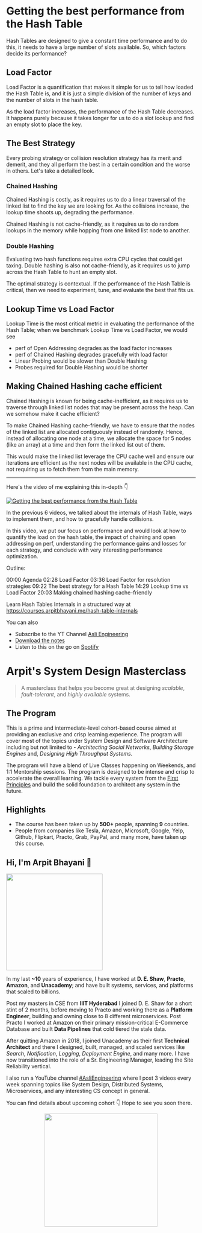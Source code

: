 Getting the best performance from the Hash Table
===


Hash Tables are designed to give a constant time performance and to do this, it needs to have a large number of slots available. So, which factors decide its performance?

## Load Factor

Load Factor is a quantification that makes it simple for us to tell how loaded the Hash Table is, and it is just a simple division of the number of keys and the number of slots in the hash table.

As the load factor increases, the performance of the Hash Table decreases. It happens purely because it takes longer for us to do a slot lookup and find an empty slot to place the key.

## The Best Strategy

Every probing strategy or collision resolution strategy has its merit and demerit, and they all perform the best in a certain condition and the worse in others. Let's take a detailed look.

### Chained Hashing

Chained Hashing is costly, as it requires us to do a linear traversal of the linked list to find the key we are looking for. As the collisions increase, the lookup time shoots up, degrading the performance.

Chained Hashing is not cache-friendly, as it requires us to do random lookups in the memory while hopping from one linked list node to another.

### Double Hashing

Evaluating two hash functions requires extra CPU cycles that could get taxing. Double hashing is also not cache-friendly, as it requires us to jump across the Hash Table to hunt an empty slot.

The optimal strategy is contextual. If the performance of the Hash Table is critical, then we need to experiment, tune, and evaluate the best that fits us.

## Lookup Time vs Load Factor

Lookup Time is the most critical metric in evaluating the performance of the Hash Table; when we benchmark Lookup Time vs Load Factor, we would see

- perf of Open Addressing degrades as the load factor increases
- perf of Chained Hashing degrades gracefully with load factor
- Linear Probing would be slower than Double Hashing
- Probes required for Double Hashing would be shorter

## Making Chained Hashing cache efficient

Chained Hashing is known for being cache-inefficient, as it requires us to traverse through linked list nodes that may be present across the heap. Can we somehow make it cache efficient?

To make Chained Hashing cache-friendly, we have to ensure that the nodes of the linked list are allocated contiguously instead of randomly. Hence, instead of allocating one node at a time, we allocate the space for 5 nodes (like an array) at a time and then form the linked list out of them.

This would make the linked list leverage the CPU cache well and ensure our iterations are efficient as the next nodes will be available in the CPU cache, not requiring us to fetch them from the main memory.
<hr />


<p>Here's the video of me explaining this in-depth 👇‍</p>

[![Getting the best performance from the Hash Table](https://i.ytimg.com/vi/oD2yaTtu69w/mqdefault.jpg)](https://www.youtube.com/watch?v=oD2yaTtu69w)

In the previous 6 videos, we talked about the internals of Hash Table, ways to implement them, and how to gracefully handle collisions.

In this video, we put our focus on performance and would look at how to quantify the load on the hash table, the impact of chaining and open addressing on perf, understanding the performance gains and losses for each strategy, and conclude with very interesting performance optimization.

Outline:

00:00 Agenda
02:28 Load Factor
03:36 Load Factor for resolution strategies
09:22 The best strategy for a Hash Table
14:29 Lookup time vs Load Factor
20:03 Making chained hashing cache-friendly

Learn Hash Tables Internals in a structured way at https://courses.arpitbhayani.me/hash-table-internals

You can also
 - Subscribe to the YT Channel [Asli Engineering](https://youtube.com/c/ArpitBhayani)
 - [Download the notes](https://drive.google.com/file/d/1maLTNs7gFIu6zCQvX-v-_BKQy_F5Tgqv/view?usp=sharing)
 - Listen to this on the go on [Spotify](https://open.spotify.com/show/7qMoamm2iZQrsPVm6IQLoD)

# Arpit's System Design Masterclass

> A masterclass that helps you become great at designing _scalable_, _fault-tolerant_, and _highly available_ systems.

## The Program

This is a prime and intermediate-level cohort-based course aimed at providing an exclusive and crisp learning experience. The program will cover most of the topics under System Design and Software Architecture including but not limited to - _Architecting Social Networks_, _Building Storage Engines_ and, _Designing High Throughput Systems_.

The program will have a blend of Live Classes happening on Weekends, and 1:1 Mentorship sessions. The program is designed to be intense and crisp to accelerate the overall learning. We tackle every system from the [First Principles](https://en.wikipedia.org/wiki/First_principle) and build the solid foundation to architect any system in the future.


## Highlights

 - The course has been taken up by __500+__ people, spanning __9__ countries.
 - People from companies like Tesla, Amazon, Microsoft, Google, Yelp, Github, Flipkart, Practo, Grab, PayPal, and many more, have taken up this course.


## Hi, I'm Arpit Bhayani 👋

<img width="256px" src="https://arpitbhayani.me/static/img/arpit.jpg" />

In my last **~10** years of experience, I have worked at **D. E. Shaw**, **Practo**, **Amazon**, and **Unacademy**; and have built systems, services, and platforms that scaled to billions.

Post my masters in CSE from **IIIT Hyderabad** I joined D. E. Shaw for a short stint of 2 months, before moving to Practo and working there as a **Platform Engineer**, building and owning close to 8 different microservices. Post Practo I worked at Amazon on their primary mission-critical E-Commerce Database and built **Data Pipelines** that cold tiered the stale data.

After quitting Amazon in 2018, I joined Unacademy as their first **Technical Architect** and there I designed, built, managed, and scaled services like _Search_, _Notification_, _Logging_, _Deployment Engine_, and many more. I have now transitioned into the role of a Sr. Engineering Manager, leading the Site Reliability vertical.

I also run a YouTube channel [#AsliEngineering](https://www.youtube.com/c/ArpitBhayani) where I post 3 videos every week spanning topics like System Design, Distributed Systems, Microservices, and any interesting CS concept in general.

You can find details about upcoming cohort 👇‍ Hope to see you soon there.

<center>
<a target="_blank" href="https://arpitbhayani.me/masterclass">
<img src="https://user-images.githubusercontent.com/4745789/137859181-d4499cf4-ce65-4466-8b88-a078ece0f081.PNG" width="300px" />
</a>
</center>